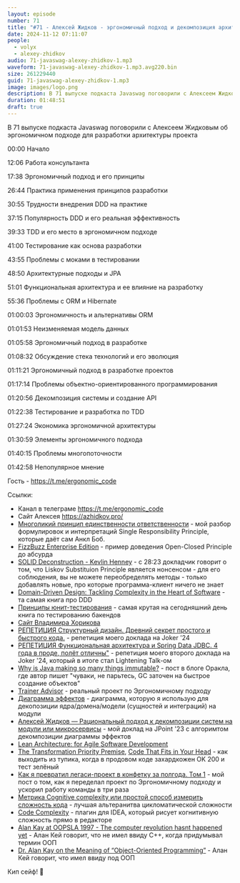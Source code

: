 ```yaml
---
layout: episode
number: 71
title: "#71 - Алексей Жидков - эргономичный подход и декомпозиция архитектуры"
date: 2024-11-12 07:11:07
people:
  - volyx
  - alexey-zhidkov
audio: 71-javaswag-alexey-zhidkov-1.mp3
waveform: 71-javaswag-alexey-zhidkov-1.mp3.avg220.bin
size: 261229440
guid: 71-javaswag-alexey-zhidkov-1.mp3
image: images/logo.png
description: В 71 выпуске подкаста Javaswag поговорили с Алексеем Жидковым об эргономичном подходе для разработки архитектуры проекта
duration: 01:48:51
draft: true
---
```


В 71 выпуске подкаста Javaswag поговорили с Алексеем Жидковым об эргономичном подходе для разработки архитектуры проекта

00:00 Начало

12:06 Работа консультанта

17:38 Эргономичный подход и его принципы

26:44 Практика применения принципов разработки

30:55 Трудности внедрения DDD на практике

37:15 Популярность DDD и его реальная эффективность

39:33 TDD и его место в эргономичном подходе

41:00 Тестирование как основа разработки

43:55 Проблемы с моками в тестировании

48:50 Архитектурные подходы и JPA

51:01 Функциональная архитектура и ее влияние на разработку

55:36 Проблемы с ORM и Hibernate

01:00:03 Эргономичность и альтернативы ORM

01:01:53 Неизменяемая модель данных

01:05:58 Эргономичный подход в разработке

01:08:32 Обсуждение стека технологий и его эволюция

01:11:21 Эргономичный подход в разработке проектов

01:17:14 Проблемы объектно-ориентированного программирования

01:20:56 Декомпозиция системы и создание API

01:22:38 Тестирование и разработка по TDD

01:27:24 Экономика эргономичной архитектуры

01:30:59 Элементы эргономичного подхода

01:40:15 Проблемы многопоточности

01:42:58 Непопулярное мнение




Гость - https://t.me/ergonomic_code

Ссылки:
- Канал в телеграме https://t.me/ergonomic_code
- Сайт Алексея https://azhidkov.pro/
- [Многоликий принцип единственности ответственности](https://habr.com/ru/articles/565158/) - мой разбор формулировок и интерпретаций Single Responsibility Principle, которые даёт сам Анкл Боб.
- [FizzBuzz Enterprise Edition](https://github.com/EnterpriseQualityCoding/FizzBuzzEnterpriseEdition) - пример доведения Open-Closed Principle до абсурда
- [SOLID Deconstruction - Kevlin Henney](https://vimeo.com/157708450) - c 28:23 докладчик говорит о том, что Liskov Substituion Principle является нонсенсом - для его соблюдения, вы не можете переобределять методы - только добавлять новые, про которые программа-клиент ничего не знает
- [Domain-Driven Design: Tackling Complexity in the Heart of Software](https://www.amazon.com/Domain-Driven-Design-Tackling-Complexity-Software/dp/0321125215) - та самая книга про DDD
- [Принципы юнит-тестирования](https://www.piter.com/collection/bestsellery-manning/product/printsipy-yunit-testirovaniya) - самая крутая на сегодняшний день книга по тестированию бакендов
- [Сайт Владимира Хорикова](https://enterprisecraftsmanship.com/)
- [РЕПЕТИЦИЯ Структурный дизайн. Древний секрет простого и быстрого кода.](https://rutube.ru/video/90f14fa2ffd0cc99215ac123351c7488/) - репетиция моего доклада на Joker '24
- [РЕПЕТИЦИЯ Функциональная архитектура и Spring Data JDBC. 4 года в проде, полёт отличны"](https://rutube.ru/video/549bd9606eeaf60b8c631a9e2cb277da/) - репетиция моего второго доклада на Joker '24, который в итоге стал Lightening Talk-ом
- [Why is Java making so many things immutable?](https://blogs.oracle.com/javamagazine/post/java-immutable-objects-strings-date-time-records) - пост в блоге Оракла, где автор пишет "чуваки, не парьтесь, GC заточен на быстрое создание объектов"
- [Trainer Advisor](https://github.com/ergonomic-code/Trainer-Advisor) - реальный проект по Эргономичному подходу
- [Диаграмма эффектов](https://azhidkov.pro/effects-diagram/landing/) - диаграмма, которую я использую для декопозиции ядра/домена/модели (сущностей и интеграций) на модули
- [Алексей Жидков — Рациональный подход к декомпозиции систем на модули или микросервисы](https://www.youtube.com/watch?v=7u7LGhXlpcE) - мой доклад на JPoint '23 с алгоримтом декомпозиции диаграммы эффектов
- [Lean Architecture: for Agile Software Development](https://www.amazon.com/Lean-Architecture-Agile-Software-Development/dp/0470684208)
- [The Transformation Priority Premise](https://blog.cleancoder.com/uncle-bob/2013/05/27/TheTransformationPriorityPremise.html), [Code That Fits in Your Head](https://www.amazon.com/Code-That-Fits-Your-Head/dp/0137464401) - как выходить из тупика, когда в продовом коде захардкожен OK 200 и тест зелёный
- [Как я превратил легаси-проект в конфетку за полгода. Том 1](https://azhidkov.pro/posts/23/09/project-e-part1/) - мой пост о том, как я переделал проект по Эргономичному подходу и ускорил работу команды в три раза
- [Метрика Cognitive complexity или простой способ измерить сложность кода](https://habr.com/ru/articles/565652/) - лучшая альтеранитва цикломатической сложности
- [Code Complexity](https://plugins.jetbrains.com/plugin/21667-code-complexity) - плагин для IDEA, который рисует когнитивную сложность прямо в редакторе
- [Alan Kay at OOPSLA 1997 - The computer revolution hasnt happened yet](https://www.youtube.com/watch?v=oKg1hTOQXoY&t=633s) - Алан Кей говорит, что не имел ввиду C++, когда придумывал термин ООП
- [Dr. Alan Kay on the Meaning of “Object-Oriented Programming”](https://web.archive.org/web/20190317194615/http://userpage.fu-berlin.de/~ram/pub/pub_jf47ht81Ht/doc_kay_oop_en) - Алан Кей говорит, что имел ввиду под ООП

Кип сейф! 🖖

